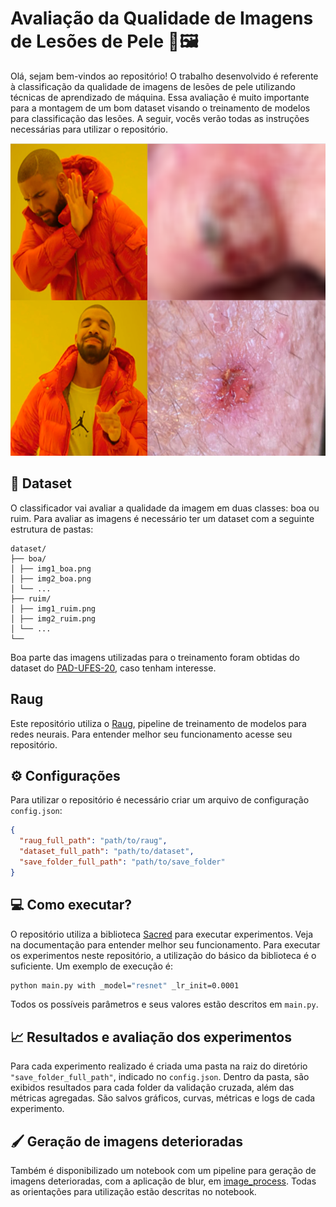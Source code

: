 # Avaliação da Qualidade de Imagens de Lesões de Pele 🔎🖼️

Olá, sejam bem-vindos ao repositório! O trabalho desenvolvido é referente à classificação da qualidade de imagens de lesões de pele utilizando técnicas de aprendizado de máquina. Essa avaliação é muito importante para a montagem de um bom dataset visando o treinamento de modelos para classificação das lesões. A seguir, vocês verão todas as instruções necessárias para utilizar o repositório.

<div align="center">
  <img src="./assets/example.png" alt="Example" height=500/>
</div>

## 📒 Dataset
O classificador vai avaliar a qualidade da imagem em duas classes: boa ou ruim. Para avaliar as imagens é necessário ter um dataset com a seguinte estrutura de pastas:
```
dataset/
├── boa/
│ ├── img1_boa.png
│ ├── img2_boa.png
│ └── ...
├── ruim/
│ ├── img1_ruim.png
│ ├── img2_ruim.png
│ └── ...
└──
```
Boa parte das imagens utilizadas para o treinamento foram obtidas do dataset do [PAD-UFES-20](https://data.mendeley.com/datasets/zr7vgbcyr2/1), caso tenham interesse.

## Raug
Este repositório utiliza o [Raug](https://github.com/paaatcha/raug), pipeline de treinamento de modelos para redes neurais. Para entender melhor seu funcionamento acesse seu repositório.

## ⚙️ Configurações
Para utilizar o repositório é necessário criar um arquivo de configuração `config.json`:
```json
{
  "raug_full_path": "path/to/raug",
  "dataset_full_path": "path/to/dataset",
  "save_folder_full_path": "path/to/save_folder"
}
```

## 💻 Como executar?
O repositório utiliza a biblioteca [Sacred](https://sacred.readthedocs.io/en/latest/quickstart.html) para executar experimentos. Veja na documentação para entender melhor seu funcionamento. Para executar os experimentos neste repositório, a utilização do básico da biblioteca é o suficiente. Um exemplo de execução é:
```bash
python main.py with _model="resnet" _lr_init=0.0001
```
Todos os possíveis parâmetros e seus valores estão descritos em `main.py`.

## 📈 Resultados e avaliação dos experimentos
Para cada experimento realizado é criada uma pasta na raiz do diretório `"save_folder_full_path"`, indicado no `config.json`. Dentro da pasta, são exibidos resultados para cada folder da validação cruzada, além das métricas agregadas. São salvos gráficos, curvas, métricas e logs de cada experimento.

## 🖌️ Geração de imagens deterioradas
Também é disponibilizado um notebook com um pipeline para geração de imagens deterioradas, com a aplicação de blur, em [image_process](./posprocess/image_process.ipynb). Todas as orientações para utilização estão descritas no notebook.
